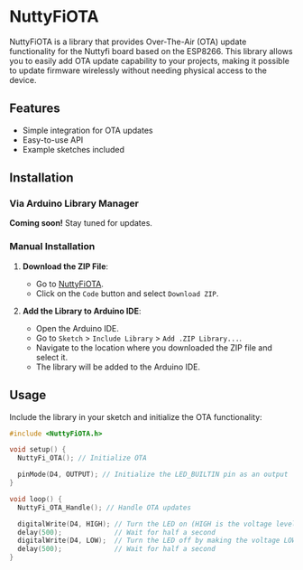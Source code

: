 # NuttyFiOTA

NuttyFiOTA is a library that provides Over-The-Air (OTA) update functionality for the Nuttyfi board based on the ESP8266. This library allows you to easily add OTA update capability to your projects, making it possible to update firmware wirelessly without needing physical access to the device.

## Features

- Simple integration for OTA updates
- Easy-to-use API
- Example sketches included

## Installation

### Via Arduino Library Manager

**Coming soon!** Stay tuned for updates.

### Manual Installation

1. **Download the ZIP File**:
   - Go to [NuttyFiOTA](https://github.com/itsbhupendrasingh/NuttyFiOTA).
   - Click on the `Code` button and select `Download ZIP`.

2. **Add the Library to Arduino IDE**:
   - Open the Arduino IDE.
   - Go to `Sketch` > `Include Library` > `Add .ZIP Library...`.
   - Navigate to the location where you downloaded the ZIP file and select it.
   - The library will be added to the Arduino IDE.

## Usage

Include the library in your sketch and initialize the OTA functionality:

```cpp
#include <NuttyFiOTA.h>

void setup() {
  NuttyFi_OTA(); // Initialize OTA

  pinMode(D4, OUTPUT); // Initialize the LED_BUILTIN pin as an output
}

void loop() {
  NuttyFi_OTA_Handle(); // Handle OTA updates

  digitalWrite(D4, HIGH); // Turn the LED on (HIGH is the voltage level)
  delay(500);             // Wait for half a second
  digitalWrite(D4, LOW);  // Turn the LED off by making the voltage LOW
  delay(500);             // Wait for half a second
}
